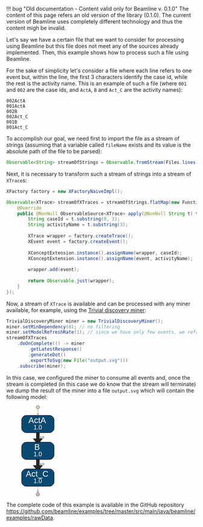 !!! bug "Old documentation - Content valid only for Beamline v. 0.1.0"
    The content of this page refers an old version of the library (0.1.0). The current version of Beamline uses completely different technology and thus the content migh be invalid.


Let's say we have a certain file that we want to consider for processing using Beamline but this file does not meet any of the sources already implemented. Then, this example shows how to process such a file using Beamline.

For the sake of simplicity let's consider a file where each line refers to one event but, within the line, the first 3 characters identify the case id, while the rest is the activity name. This is an example of such a file (where `001` and `002` are the case ids, and `ActA`, `B` and `Act_C` are the activity names):

```linenums="1"
002ActA
001ActA
002B
002Act_C
001B
001Act_C
```

To accomplish our goal, we need first to import the file as a stream of strings (assuming that a variable called `fileName` exists and its value is the absolute path of the file to be parsed):

```java linenums="1"
Observable<String> streamOfStrings = Observable.fromStream(Files.lines(Paths.get(fileName)));
```

Next, it is necessary to transform such a stream of strings into a stream of `XTrace`s:

```java linenums="2"
XFactory factory = new XFactoryNaiveImpl();

Observable<XTrace> streamOfXTraces = streamOfStrings.flatMap(new Function<String, ObservableSource<XTrace>>() {
	@Override
	public @NonNull ObservableSource<XTrace> apply(@NonNull String t) throws Throwable {
		String caseId = t.substring(0, 3);
		String activityName = t.substring(3);
		
		XTrace wrapper = factory.createTrace();
		XEvent event = factory.createEvent();
		
		XConceptExtension.instance().assignName(wrapper, caseId);
		XConceptExtension.instance().assignName(event, activityName);
		
		wrapper.add(event);
		
		return Observable.just(wrapper);
	}
});
```

Now, a stream of `XTrace` is available and can be processed with any miner available, for example, using the [Trivial discovery miner](../implemented-techniques/discovery-trivial.md):

```java linenums="21"
TrivialDiscoveryMiner miner = new TrivialDiscoveryMiner();
miner.setMinDependency(0); // no filtering
miner.setModelRefreshRate(1); // since we have only few events, we refresh the output at every event
streamOfXTraces
	.doOnComplete(() -> miner
		.getLatestResponse()
		.generateDot()
		.exportToSvg(new File("output.svg")))
	.subscribe(miner);
```

In this case, we configured the miner to consume all events and, once the stream is completed (in this case we do know that the stream will terminate) we dump the result of the miner into a file `output.svg` which will contain the following model:
<figure>
<svg
   xmlns:dc="http://purl.org/dc/elements/1.1/"
   xmlns:cc="http://creativecommons.org/ns#"
   xmlns:rdf="http://www.w3.org/1999/02/22-rdf-syntax-ns#"
   xmlns:svg="http://www.w3.org/2000/svg"
   xmlns="http://www.w3.org/2000/svg"
   xmlns:sodipodi="http://sodipodi.sourceforge.net/DTD/sodipodi-0.dtd"
   xmlns:inkscape="http://www.inkscape.org/namespaces/inkscape"
   width="87"
   height="241"
   viewBox="0 0 87 241"
   version="1.1"
   id="svg82"
   sodipodi:docname="output-6.svg"
   inkscape:version="0.92.1 r15371">
  <metadata
     id="metadata88">
    <rdf:RDF>
      <cc:Work
         rdf:about="">
        <dc:format>image/svg+xml</dc:format>
        <dc:type
           rdf:resource="http://purl.org/dc/dcmitype/StillImage" />
        <dc:title></dc:title>
      </cc:Work>
    </rdf:RDF>
  </metadata>
  <defs
     id="defs86" />
  <sodipodi:namedview
     pagecolor="#ffffff"
     bordercolor="#666666"
     borderopacity="1"
     objecttolerance="10"
     gridtolerance="10"
     guidetolerance="10"
     inkscape:pageopacity="0"
     inkscape:pageshadow="2"
     inkscape:window-width="1920"
     inkscape:window-height="1147"
     id="namedview84"
     showgrid="false"
     fit-margin-top="0"
     fit-margin-left="0"
     fit-margin-right="0"
     fit-margin-bottom="0"
     inkscape:zoom="1.9032258"
     inkscape:cx="82.834082"
     inkscape:cy="164.098"
     inkscape:window-x="1912"
     inkscape:window-y="-8"
     inkscape:window-maximized="1"
     inkscape:current-layer="e615c20bc-8ba7-4f15-a624-44024836d1c0" />
  <g
     class="edge"
     id="e615c20bc-8ba7-4f15-a624-44024836d1c0"
     transform="translate(0.5,240.5)">
    <title
       id="title6">ef458f9c8-1e0f-4092-a07d-0c8c5f2aa299-&gt;e3b8e3384-86a9-4252-a826-a23ccd62d707</title>
    <path
       style="fill:none;stroke:#252526;stroke-width:9"
       inkscape:connector-curvature="0"
       id="path8"
       d="m 43,-190 c 0,0 0,22.239 0,41.466" />
    <polygon
       style="fill:#252526;stroke:#252526;stroke-width:9"
       id="polygon10"
       points="39.0626,-148.212 46.9376,-148.212 43,-143.212 " />
    <text
       style="font-size:8px;font-family:Arial;text-anchor:middle"
       id="text12"
       font-size="8.00"
       y="-153.60001"
       x="54">1.0</text>
  </g>
  <path
     d="m 43.5,121.5 c 0,0 0,22.239 0,41.466"
     id="path17"
     inkscape:connector-curvature="0"
     style="fill:none;stroke:#252526;stroke-width:9" />
  <polygon
     points="46.9376,-77.2118 43,-72.2118 39.0626,-77.2119 "
     id="polygon19"
     style="fill:#252526;stroke:#252526;stroke-width:9"
     transform="translate(0.5,240.5)" />
  <text
     x="54.5"
     y="157.89999"
     font-size="8.00"
     id="text21"
     style="font-size:8px;font-family:Arial;text-anchor:middle">1.0</text>
  <g
     class="edge"
     id="e3375df6b-d97a-4139-a585-694027524560"
     transform="translate(0.5,240.5)">
    <title
       id="title24">e79676f5f-97c7-4b0e-97de-5081c41113e2-&gt;e3ad28cf8-6c4b-4eb0-9bb0-8cfa80049600</title>
    <path
       style="fill:none;stroke:#c2b0ab;stroke-width:2;stroke-dasharray:5, 2"
       inkscape:connector-curvature="0"
       id="path26"
       d="m 43,-48 c 0,0 0,21.1209 0,33.5841" />
    <polygon
       style="fill:#c2b0ab;stroke:#c2b0ab;stroke-width:2"
       id="polygon28"
       points="41.2501,-14.1236 44.7501,-14.1235 43,-9.12353 " />
  </g>
  <g
     class="edge"
     id="e7ba07599-0d5c-4862-9552-dce519b93514"
     transform="translate(0.5,240.5)">
    <title
       id="title31">ee32e64a7-b6c2-49f3-9219-f6c5e070953d-&gt;ef458f9c8-1e0f-4092-a07d-0c8c5f2aa299</title>
    <path
       style="fill:none;stroke:#acb89c;stroke-width:2;stroke-dasharray:5, 2"
       inkscape:connector-curvature="0"
       id="path33"
       d="m 43,-234.5 c 0,0 0,6.838 0,15.029" />
    <polygon
       style="fill:#acb89c;stroke:#acb89c;stroke-width:2"
       id="polygon35"
       points="41.2501,-219.246 44.7501,-219.246 43,-214.246 " />
  </g>
  <g
     class="node"
     id="ef458f9c8-1e0f-4092-a07d-0c8c5f2aa299"
     transform="translate(0.5,240.5)">
    <title
       id="title38">ef458f9c8-1e0f-4092-a07d-0c8c5f2aa299</title>
    <path
       style="fill:#0b4971;stroke:#000000"
       inkscape:connector-curvature="0"
       id="path40"
       d="m 74,-214 c 0,0 -62,0 -62,0 -6,0 -12,6 -12,12 0,0 0,22 0,22 0,6 6,12 12,12 0,0 62,0 62,0 6,0 12,-6 12,-12 0,0 0,-22 0,-22 0,-6 -6,-12 -12,-12" />
    <text
       style="font-size:22px;font-family:Arial;text-anchor:start;fill:#ffffff"
       id="text42"
       font-size="22.00"
       y="-193.39999"
       x="18">ActA</text>
    <text
       style="font-size:14px;font-family:Arial;text-anchor:start;fill:#ffffff"
       id="text44"
       font-size="14.00"
       y="-193.39999"
       x="64" />
    <text
       style="font-size:16px;font-family:Arial;text-anchor:start;fill:#ffffff"
       id="text46"
       font-size="16.00"
       y="-176.2"
       x="31.5">1.0</text>
  </g>
  <g
     class="node"
     id="e3b8e3384-86a9-4252-a826-a23ccd62d707"
     transform="translate(0.5,240.5)">
    <title
       id="title49">e3b8e3384-86a9-4252-a826-a23ccd62d707</title>
    <path
       style="fill:#0b4971;stroke:#000000"
       inkscape:connector-curvature="0"
       id="path51"
       d="m 74,-143 c 0,0 -62,0 -62,0 -6,0 -12,6 -12,12 0,0 0,22 0,22 0,6 6,12 12,12 0,0 62,0 62,0 6,0 12,-6 12,-12 0,0 0,-22 0,-22 0,-6 -6,-12 -12,-12" />
    <text
       style="font-size:22px;font-family:Arial;text-anchor:start;fill:#ffffff"
       id="text53"
       font-size="22.00"
       y="-122.4"
       x="33.5">B</text>
    <text
       style="font-size:14px;font-family:Arial;text-anchor:start;fill:#ffffff"
       id="text55"
       font-size="14.00"
       y="-122.4"
       x="48.5" />
    <text
       style="font-size:16px;font-family:Arial;text-anchor:start;fill:#ffffff"
       id="text57"
       font-size="16.00"
       y="-105.2"
       x="31.5">1.0</text>
  </g>
  <g
     class="node"
     id="e79676f5f-97c7-4b0e-97de-5081c41113e2"
     transform="translate(0.5,240.5)">
    <title
       id="title60">e79676f5f-97c7-4b0e-97de-5081c41113e2</title>
    <path
       style="fill:#0b4971;stroke:#000000"
       inkscape:connector-curvature="0"
       id="path62"
       d="m 74,-72 c 0,0 -62,0 -62,0 -6,0 -12,6 -12,12 0,0 0,22 0,22 0,6 6,12 12,12 0,0 62,0 62,0 6,0 12,-6 12,-12 0,0 0,-22 0,-22 0,-6 -6,-12 -12,-12" />
    <text
       style="font-size:22px;font-family:Arial;text-anchor:start;fill:#ffffff"
       id="text64"
       font-size="22.00"
       y="-51.400002"
       x="11">Act_C</text>
    <text
       style="font-size:14px;font-family:Arial;text-anchor:start;fill:#ffffff"
       id="text66"
       font-size="14.00"
       y="-51.400002"
       x="71" />
    <text
       style="font-size:16px;font-family:Arial;text-anchor:start;fill:#ffffff"
       id="text68"
       font-size="16.00"
       y="-34.200001"
       x="31.5">1.0</text>
  </g>
  <g
     class="node"
     id="ee32e64a7-b6c2-49f3-9219-f6c5e070953d"
     transform="translate(0.5,240.5)">
    <title
       id="title71">ee32e64a7-b6c2-49f3-9219-f6c5e070953d</title>
    <circle
       style="fill:#ced6bd;stroke:#595f45"
       r="4.5"
       id="ellipse73"
       cy="-235.5"
       cx="43" />
  </g>
  <g
     class="node"
     id="e3ad28cf8-6c4b-4eb0-9bb0-8cfa80049600"
     transform="translate(0.5,240.5)">
    <title
       id="title76">e3ad28cf8-6c4b-4eb0-9bb0-8cfa80049600</title>
    <circle
       style="fill:#d8bbb9;stroke:#614847"
       r="4.5"
       id="ellipse78"
       cy="-4.5"
       cx="43" />
  </g>
</svg>
</figure>

The complete code of this example is available in the GitHub repository <https://github.com/beamline/examples/tree/master/src/main/java/beamline/examples/rawData>.